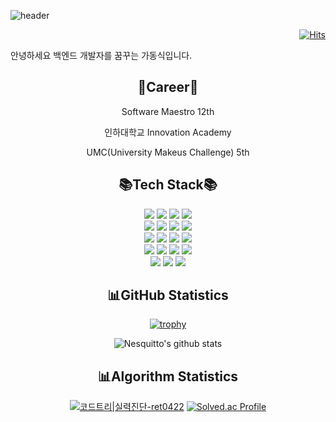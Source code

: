 ![header](https://capsule-render.vercel.app/api?type=waving&color=B897FF&height=250&section=header&text=Nesquitto's%20Profile&fontSize=40&animation=fadeIn&fontAlign=70)

<div align="right">
  <a href="https://hits.seeyoufarm.com" target="_blank">
    <img src="https://hits.seeyoufarm.com/api/count/incr/badge.svg?url=https%3A%2F%2Fgithub.com%2FNesquitto&count_bg=%2379C83D&title_bg=%23555555&icon=angellist.svg&icon_color=%23FFFFFF&title=Nesquitto&edge_flat=false" alt="Hits">
  </a>
</div>

안녕하세요 백엔드 개발자를 꿈꾸는 가동식입니다.

<div align="center">
  <h2>🥁Career🥁</h2>
    <p>Software Maestro 12th</p>
    <p>인하대학교 Innovation Academy</p>
    <p>UMC(University Makeus Challenge) 5th</p>
    
  <h2>📚Tech Stack📚</h2>
    <img src="https://img.shields.io/badge/java-007396?style=for-the-badge&logo=java&logoColor=white"> 
    <img src="https://img.shields.io/badge/python-3776AB?style=for-the-badge&logo=python&logoColor=white"> 
    <img src="https://img.shields.io/badge/javascript-F7DF1E?style=for-the-badge&logo=javascript&logoColor=black"> 
    <img src="https://img.shields.io/badge/c++-00599C?style=for-the-badge&logo=c%2B%2B&logoColor=white">
<br>
    <img src="https://img.shields.io/badge/spring-6DB33F?style=for-the-badge&logo=spring&logoColor=white">
    <img src="https://img.shields.io/badge/node.js-339933?style=for-the-badge&logo=Node.js&logoColor=white">
    <img src="https://img.shields.io/badge/fastapi-009688?style=for-the-badge&logo=fastapi&logoColor=white">
    <img src="https://img.shields.io/badge/react-61DAFB?style=for-the-badge&logo=react&logoColor=black">
<br>
    <img src="https://img.shields.io/badge/mysql-4479A1?style=for-the-badge&logo=mysql&logoColor=white"> 
    <img src="https://img.shields.io/badge/mongoDB-47A248?style=for-the-badge&logo=MongoDB&logoColor=white">
    <img src="https://img.shields.io/badge/neo4j-4581C3?style=for-the-badge&logo=neo4j&logoColor=white">  
    <img src="https://img.shields.io/badge/redis-DC382D?style=for-the-badge&logo=redis&logoColor=white">
<br>
    <img src="https://img.shields.io/badge/linux-FCC624?style=for-the-badge&logo=linux&logoColor=black"> 
    <img src="https://img.shields.io/badge/docker-2496ED?style=for-the-badge&logo=docker&logoColor=white"> 
    <img src="https://img.shields.io/badge/amazonaws-232F3E?style=for-the-badge&logo=amazonaws&logoColor=white"> 
    <img src="https://img.shields.io/badge/apache tomcat-F8DC75?style=for-the-badge&logo=apachetomcat&logoColor=black">
<br>
    <img src="https://img.shields.io/badge/git-F05032?style=for-the-badge&logo=git&logoColor=white">
    <img src="https://img.shields.io/badge/notion-ffffff?style=for-the-badge&logo=notion&logoColor=black">
    <img src="https://img.shields.io/badge/figma-F24E1E?style=for-the-badge&logo=figma&logoColor=white">


## 📊GitHub Statistics
[![trophy](https://github-profile-trophy.vercel.app/?username=nesquitto&row=1)](https://github.com/ryo-ma/github-profile-trophy)

![Nesquitto's github stats](https://github-readme-stats.vercel.app/api?username=nesquitto&show_icons=true&include_orgs=true&role=OWNER,ORGANIZATION_MEMBER,COLLABORATOR&count_private=true)
<!--
[![Nesquitto's github stats](https://github-readme-stats.vercel.app/api/top-langs/?username=nesquitto&exclude_repo=Algorithm_Codespace_2022-23&hide=php&show_icons=true&include_orgs=true&hide_border=true&title_color=004386&icon_color=004386&layout=compact&role=OWNER,ORGANIZATION_MEMBER,COLLABORATOR&count_private=true)](https://github.com/nesquitto)
-->
## 📊Algorithm Statistics
[![코드트리|실력진단-ret0422](https://banner.codetree.ai/v1/banner/ret0422)](https://www.codetree.ai/profiles/ret0422)
[![Solved.ac Profile](http://mazassumnida.wtf/api/generate_badge?boj=nesquitto)](https://solved.ac/nesquitto)



</div>


